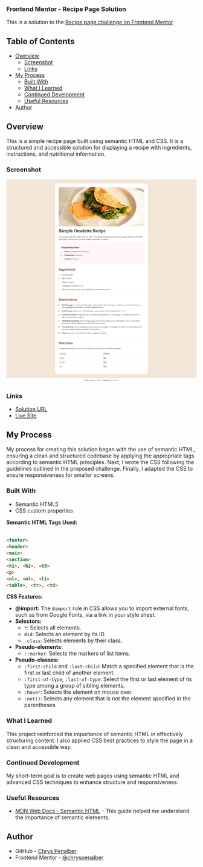 ### Frontend Mentor - Recipe Page Solution

This is a solution to the [Recipe page challenge on Frontend Mentor](https://www.frontendmentor.io/challenges/recipe-page-KiTsR8QQKm).

## Table of Contents

- [Overview](#overview)
  - [Screenshot](#screenshot)
  - [Links](#links)
- [My Process](#my-process)
  - [Built With](#built-with)
  - [What I Learned](#what-i-learned)
  - [Continued Development](#continued-development)
  - [Useful Resources](#useful-resources)
- [Author](#author)

## Overview

This is a simple recipe page built using semantic HTML and CSS. It is a structured and accessible solution for displaying a recipe with ingredients, instructions, and nutritional information.

### Screenshot

![Recipe Page Screenshot](./assets/images/screenshot-recipe-page.png)

### Links

- [Solution URL](https://github.com/chryspenalber/recipe-page)
- [Live Site](https://chryspenalber.github.io/recipe-page/)

## My Process

My process for creating this solution began with the use of semantic HTML, ensuring a clean and structured codebase by applying the appropriate tags according to semantic HTML principles. Next, I wrote the CSS following the guidelines outlined in the proposed challenge. Finally, I adapted the CSS to ensure responsiveness for smaller screens.

### Built With

- Semantic HTML5
- CSS custom properties

**Semantic HTML Tags Used:**

```html

<footer>
<header>
<main>
<section>
<h1>, <h2>, <h3>
<p>
<ul>, <ol>, <li>
<table>, <tr>, <td>
```

**CSS Features:**

- **@import:** The `@import` rule in CSS allows you to import external fonts, such as from Google Fonts, via a link in your style sheet.
- **Selectors:**
  - `*`: Selects all elements.
  - `#id`: Selects an element by its ID.
  - `.class`: Selects elements by their class.
- **Pseudo-elements:**
  - `::marker`: Selects the markers of list items.
- **Pseudo-classes:**
  - `:first-child` and `:last-child`: Match a specified element that is the first or last child of another element.
  - `:first-of-type`, `:last-of-type`: Select the first or last element of its type among a group of sibling elements.
  - `:hover`: Selects the element on mouse over.
  - `:not()`: Selects any element that is not the element specified in the parentheses.

### What I Learned

This project reinforced the importance of semantic HTML in effectively structuring content. I also applied CSS best practices to style the page in a clean and accessible way.

### Continued Development

My short-term goal is to create web pages using semantic HTML and advanced CSS techniques to enhance structure and responsiveness.

### Useful Resources

- [MDN Web Docs - Semantic HTML](https://developer.mozilla.org/en-US/docs/Glossary/Semantics) - This guide helped me understand the importance of semantic elements.

## Author

- GitHub - [Chrys Penalber](https://github.com/chryspenalber)
- Frontend Mentor - [@chryspenalber](https://www.frontendmentor.io/profile/chryspenalber)
